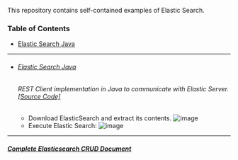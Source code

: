 This repository contains self-contained examples of Elastic Search.
### Table of Contents
  - <a href='#elastic-search-java'>Elastic Search Java</a> 

<hr>


- ###### [Elastic Search Java](https://github.com/rahulvaish/ElasticSearch/tree/ElasticSearchJava) 
   ###### REST Client implementation in Java to communicate with Elastic Server. [[Source Code]](https://github.com/rahulvaish/ElasticSearch/tree/ElasticSearchJava) 
  -  Download ElasticSearch and extract its contents.
![image](https://user-images.githubusercontent.com/689226/49922686-74744200-fed7-11e8-9ee0-408d4dc22e0f.png)
  - Execute Elastic Search:
    ![image](https://user-images.githubusercontent.com/689226/49922750-9e2d6900-fed7-11e8-9e8d-57fe2babaf4a.png)

<hr>

##### [Complete Elasticsearch CRUD Document](https://github.com/rahulvaish/ReferenceDocuments/tree/master/UnderstandingElasticsearch)


